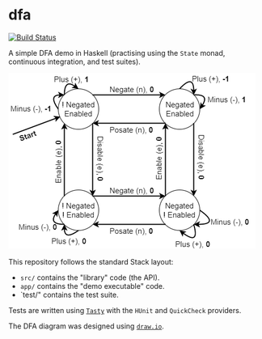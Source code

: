 # dfa

[![Build Status](https://travis-ci.org/hnefatl/dfa.svg?branch=master)](https://travis-ci.org/hnefatl/dfa)

A simple DFA demo in Haskell (practising using the `State` monad, continuous integration, and test suites).

![Image of the state transition diagram for the DFA](DFA.png?raw=true "State Transition Diagram")

This repository follows the standard Stack layout:

- `src/` contains the "library" code (the API).
- `app/` contains the "demo executable" code.
- `test/" contains the test suite.

Tests are written using [`Tasty`](https://github.com/feuerbach/tasty) with the `HUnit` and `QuickCheck` providers.

The DFA diagram was designed using [`draw.io`](https://draw.io).